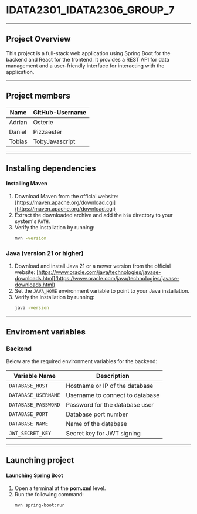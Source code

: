# IDATA2301_IDATA2306_GROUP_7

---

## Project Overview
This project is a full-stack web application using Spring Boot for the backend and React for the frontend. It provides a REST API for data management and a user-friendly interface for interacting with the application.

---

## Project members
| Name    | GitHub-Username  |
|---------|------------------|
| Adrian  | Osterie          |
| Daniel  | Pizzaester       |
| Tobias  | TobyJavascript   |

---

## Installing dependencies

#### Installing Maven
1. Download Maven from the official website: [https://maven.apache.org/download.cgi](https://maven.apache.org/download.cgi)
2. Extract the downloaded archive and add the `bin` directory to your system's `PATH`.
3. Verify the installation by running:
   ```sh
   mvn -version
   ```

### Java (version 21 or higher)
1. Download and install Java 21 or a newer version from the official website: [https://www.oracle.com/java/technologies/javase-downloads.html](https://www.oracle.com/java/technologies/javase-downloads.html)
2. Set the `JAVA_HOME` environment variable to point to your Java installation.
3. Verify the installation by running:
   ```sh
   java -version
   ```

---

## Enviroment variables

### Backend

Below are the required environment variables for the backend:

| Variable Name        | Description                     |
|----------------------|---------------------------------|
| `DATABASE_HOST`      | Hostname or IP of the database  |
| `DATABASE_USERNAME`  | Username to connect to database |
| `DATABASE_PASSWORD`  | Password for the database user  |
| `DATABASE_PORT`      | Database port number            |
| `DATABASE_NAME`      | Name of the database            |
| `JWT_SECRET_KEY`     | Secret key for JWT signing      |

---

## Launching project

#### Launching Spring Boot
1. Open a terminal at the **pom.xml** level.
2. Run the following command:
   ```sh
   mvn spring-boot:run
   ```